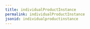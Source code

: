 ```yaml
---
title: individualProductInstance
permalink: individualProductInstance
jsonid: individualproductinstance
---
```

